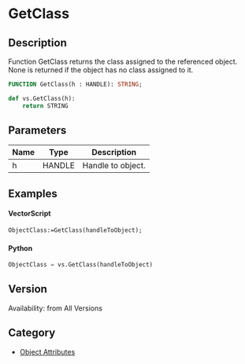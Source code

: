 # GetClass

## Description
Function GetClass returns the class assigned to the referenced object. None is returned if the object has no class assigned to it.

```pascal
FUNCTION GetClass(h : HANDLE): STRING;
```

```python
def vs.GetClass(h):
    return STRING
```

## Parameters
|Name|Type|Description|
|---|---|---|
|h|HANDLE|Handle to object.|

## Examples
#### VectorScript ####
```pascal
ObjectClass:=GetClass(handleToObject);
```
#### Python ####
```python
ObjectClass = vs.GetClass(handleToObject)
```

## Version
Availability: from All Versions

## Category
* [Object Attributes](../Categories/Object%20Attributes.md)
